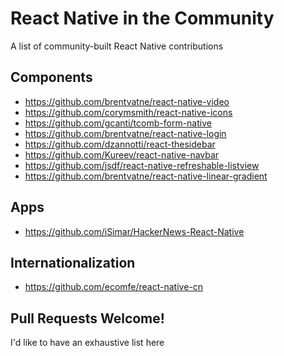 # React Native in the Community
A list of community-built React Native contributions

## Components

- https://github.com/brentvatne/react-native-video
- https://github.com/corymsmith/react-native-icons
- https://github.com/gcanti/tcomb-form-native
- https://github.com/brentvatne/react-native-login
- https://github.com/dzannotti/react-thesidebar
- https://github.com/Kureev/react-native-navbar
- https://github.com/jsdf/react-native-refreshable-listview
- https://github.com/brentvatne/react-native-linear-gradient

## Apps

- https://github.com/iSimar/HackerNews-React-Native

## Internationalization

- https://github.com/ecomfe/react-native-cn

## Pull Requests Welcome!

I'd like to have an exhaustive list here
